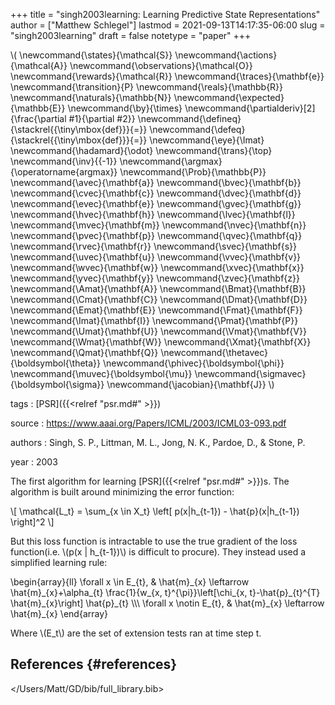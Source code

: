 +++
title = "singh2003learning: Learning Predictive State Representations"
author = ["Matthew Schlegel"]
lastmod = 2021-09-13T14:17:35-06:00
slug = "singh2003learning"
draft = false
notetype = "paper"
+++

\\( \newcommand{\states}{\mathcal{S}}
\newcommand{\actions}{\mathcal{A}}
\newcommand{\observations}{\mathcal{O}}
\newcommand{\rewards}{\mathcal{R}}
\newcommand{\traces}{\mathbf{e}}
\newcommand{\transition}{P}
\newcommand{\reals}{\mathbb{R}}
\newcommand{\naturals}{\mathbb{N}}
\newcommand{\expected}{\mathbb{E}}
\newcommand{\by}{\times}
\newcommand{\partialderiv}[2]{\frac{\partial #1}{\partial #2}}
\newcommand{\defineq}{\stackrel{{\tiny\mbox{def}}}{=}}
\newcommand{\defeq}{\stackrel{{\tiny\mbox{def}}}{=}}
\newcommand{\eye}{\Imat}
\newcommand{\hadamard}{\odot}
\newcommand{\trans}{\top}
\newcommand{\inv}{{-1}}
\newcommand{\argmax}{\operatorname{argmax}}
\newcommand{\Prob}{\mathbb{P}}
\newcommand{\avec}{\mathbf{a}}
\newcommand{\bvec}{\mathbf{b}}
\newcommand{\cvec}{\mathbf{c}}
\newcommand{\dvec}{\mathbf{d}}
\newcommand{\evec}{\mathbf{e}}
\newcommand{\gvec}{\mathbf{g}}
\newcommand{\hvec}{\mathbf{h}}
\newcommand{\lvec}{\mathbf{l}}
\newcommand{\mvec}{\mathbf{m}}
\newcommand{\nvec}{\mathbf{n}}
\newcommand{\pvec}{\mathbf{p}}
\newcommand{\qvec}{\mathbf{q}}
\newcommand{\rvec}{\mathbf{r}}
\newcommand{\svec}{\mathbf{s}}
\newcommand{\uvec}{\mathbf{u}}
\newcommand{\vvec}{\mathbf{v}}
\newcommand{\wvec}{\mathbf{w}}
\newcommand{\xvec}{\mathbf{x}}
\newcommand{\yvec}{\mathbf{y}}
\newcommand{\zvec}{\mathbf{z}}
\newcommand{\Amat}{\mathbf{A}}
\newcommand{\Bmat}{\mathbf{B}}
\newcommand{\Cmat}{\mathbf{C}}
\newcommand{\Dmat}{\mathbf{D}}
\newcommand{\Emat}{\mathbf{E}}
\newcommand{\Fmat}{\mathbf{F}}
\newcommand{\Imat}{\mathbf{I}}
\newcommand{\Pmat}{\mathbf{P}}
\newcommand{\Umat}{\mathbf{U}}
\newcommand{\Vmat}{\mathbf{V}}
\newcommand{\Wmat}{\mathbf{W}}
\newcommand{\Xmat}{\mathbf{X}}
\newcommand{\Qmat}{\mathbf{Q}}
\newcommand{\thetavec}{\boldsymbol{\theta}}
\newcommand{\phivec}{\boldsymbol{\phi}}
\newcommand{\muvec}{\boldsymbol{\mu}}
\newcommand{\sigmavec}{\boldsymbol{\sigma}}
\newcommand{\jacobian}{\mathbf{J}}
\\)

tags
: [PSR]({{<relref "psr.md#" >}})

source
: <https://www.aaai.org/Papers/ICML/2003/ICML03-093.pdf>

authors
: Singh, S. P., Littman, M. L., Jong, N. K., Pardoe, D., & Stone, P.

year
: 2003

The first algorithm for learning [PSR]({{<relref "psr.md#" >}})s. The algorithm is built around minimizing the error function:

\\[
\mathcal{L\_t} = \sum\_{x \in X\_t} \left[ p(x|h\_{t-1}) - \hat{p}(x|h\_{t-1}) \right]^2
\\]

But this loss function is intractable to use the true gradient of the loss function(i.e. \\(p(x | h\_{t-1})\\) is difficult to procure). They instead used a simplified learning rule:

\begin{array}{ll}
\forall x \in E\_{t}, & \hat{m}\_{x} \leftarrow \hat{m}\_{x}+\alpha\_{t} \frac{1}{w\_{x, t}^{\pi}}\left[\chi\_{x, t}-\hat{p}\_{t}^{T} \hat{m}\_{x}\right] \hat{p}\_{t} \\\\\\
\forall x \notin E\_{t}, & \hat{m}\_{x} \leftarrow \hat{m}\_{x}
\end{array}

Where \\(E\_t\\) are the set of extension tests ran at time step t.


## References {#references}


</Users/Matt/GD/bib/full_library.bib>
